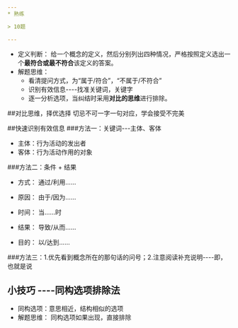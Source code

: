 ```yaml
---
* 熟练

> 10题

---
```

* 定义判断： 给一个概念的定义，然后分别列出四种情况，严格按照定义选出一个**最符合或最不符合**该定义的答案。
* 解题思维：
    * 看清提问方式，为“属于/符合”，“不属于/不符合”
    * 识别有效信息----找准关键词，关键字
    * 逐一分析选项，当纠结时采用**对比的思维**进行排除。
    
##对比思维，择优选择
切忌不可一字一句对应，学会接受不完美

##快速识别有效信息
###方法一：关键词---主体、客体
* 主体：行为活动的发出者
* 客体：行为活动作用的对象

###方法二：条件 + 结果
* 方式： 通过/利用......
* 原因： 由于/因为......
* 时间： 当......时
 
* 结果： 导致/从而......
* 目的： 以/达到......

###方法三：1.优先看到概念所在的那句话的问号；2.注意阅读补充说明----即，也就是说

## 小技巧 ----同构选项排除法

* 同构选项：意思相近，结构相似的选项
* 解题思维： 同构选项如果出现，直接排除


